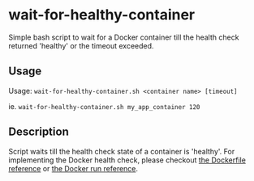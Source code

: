 # wait-for-healthy-container
Simple bash script to wait for a Docker container till the health check returned 'healthy' or the timeout exceeded.

## Usage

Usage: `wait-for-healthy-container.sh <container name> [timeout]`

ie. `wait-for-healthy-container.sh my_app_container 120`

## Description

Script waits till the health check state of a container is 'healthy'. For implementing the Docker health check, please checkout [the Dockerfile reference](https://docs.docker.com/engine/reference/builder/#healthcheck) or [the Docker run reference](https://docs.docker.com/engine/reference/run/#healthcheck).
